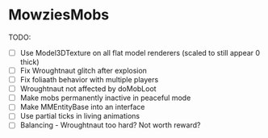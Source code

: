 # MowziesMobs #
TODO:  
* [ ] Use Model3DTexture on all flat model renderers (scaled to still appear 0 thick)  
* [ ] Fix Wroughtnaut glitch after explosion  
* [ ] Fix foliaath behavior with multiple players  
* [ ] Wroughtnaut not affected by doMobLoot  
* [ ] Make mobs permanently inactive in peaceful mode  
* [ ] Make MMEntityBase into an interface  
* [ ] Use partial ticks in living animations  
* [ ] Balancing - Wroughtnaut too hard? Not worth reward?  
